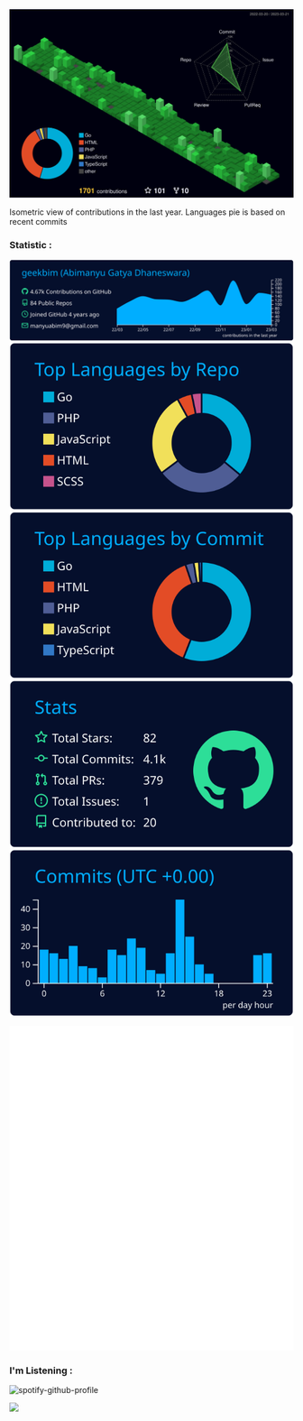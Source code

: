 <a href="./profile-3d-contrib/profile-night-green.svg">
    <img width="900em" src="./profile-3d-contrib/profile-night-green.svg">
</a>

Isometric view of contributions in the last year. Languages pie is based on recent commits

### Statistic :
![profile-details](profile-summary-card-output/algolia/0-profile-details.svg)
![stats](profile-summary-card-output/algolia/1-repos-per-language.svg)
![most-commit-language](profile-summary-card-output/algolia/2-most-commit-language.svg)
![stats](profile-summary-card-output/algolia/3-stats.svg)
![productive-time](profile-summary-card-output/algolia/4-productive-time.svg)

<img width="625em" src="./github-metrics.svg" />

### I'm Listening : 
![spotify-github-profile](https://spotify-github-profile.vercel.app/api/view.svg?uid=31mbxzxd3pgrallt4prgfbecym3q&redirect=true][https://spotify-github-profile.vercel.app/api/view.svg?uid=31mbxzxd3pgrallt4prgfbecym3q&cover_image=true&theme=default&show_offline=true&background_color=121212&interchange=true&bar_color=53b14f&bar_color_cover=false)

![](https://komarev.com/ghpvc/?username=geekbim&color=lightgray)


